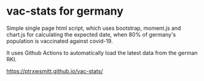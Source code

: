 # vac-stats for germany

Simple single page html script, which uses bootstrap, moment.js and chart.js for calculating the expected date, when 80% of germany's population is vaccinated against covid-19.

It uses Github Actions to automatically load the latest data from the german RKI.

https://ptrxwsmitt.github.io/vac-stats/
